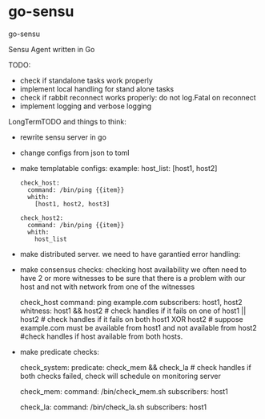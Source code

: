 go-sensu
========

go-sensu

Sensu Agent written in Go

TODO: 
- check if standalone tasks work properly
- implement local handling for stand alone tasks
- check if rabbit reconnect works properly: do not log.Fatal on reconnect
- implement logging and verbose logging



LongTermTODO and things to think:
- rewrite sensu server in go
- change configs from json to toml


- make templatable configs: 
    example:
      host_list: [host1, host2]
      
      check_host:
        command: /bin/ping {{item}}
        whith:
          [host1, host2, host3]
          
      check_host2:
        command: /bin/ping {{item}}
        whith:
          host_list

- make distributed server. we need to have garantied error handling:
- make consensus checks: 
  checking host availability we often need to have 2 or more witnesses to be sure that there 
  is a problem with our host and not with network from one of the witnesses
  
  check_host
    command: ping example.com
    subscribers: host1, host2
    whitness:
      host1 && host2 # check handles if it fails on one of 
      host1 || host2 # check handles if it fails on both
      host1 XOR host2 # suppose example.com must be available from host1 and not available from host2
                      #check handles if host available from both hosts. 
                      
- make predicate checks:
  
  check_system:
    predicate: check_mem && check_la # check handles if both checks failed, check will schedule on monitoring server
  
  check_mem:
    command: /bin/check_mem.sh
    subscribers: host1
    
  check_la:
    command: /bin/check_la.sh
    subscribers: host1
